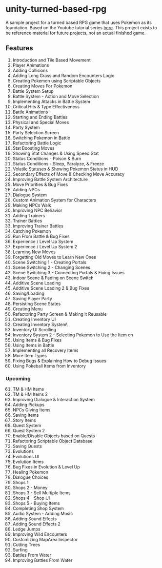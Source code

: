# unity-turned-based-rpg
A sample project for a turned based RPG game that uses Pokemon as its foundation. Based on the Youtube tutorial series [here](https://www.youtube.com/watch?v=_Pm16a18zy8&list=PLLf84Zj7U26kfPQ00JVI2nIoozuPkykDX). This project exists to be reference material for future projects, not an actual finished game.

## Features

1. Introduction and Tile Based Movement
2. Player Animations
3. Adding Collisions
4. Adding Long Grass and Random Encounters Logic
5. Creating Pokemon using Scriptable Objects
6. Creating Moves For Pokemon
7. Battle System Setup
8. Battle System - Action and Move Selection
9. Implementing Attacks in Battle System
10. Critical Hits & Type Effectiveness
11. Battle Animations
12. Starting and Ending Battles
13. Physical and Special Moves
14. Party System
15. Party Selection Screen
16. Switching Pokemon in Battle
17. Refactoring Battle Logic
18. Stat Boosting Moves
19. Showing Stat Changes & Using Speed Stat
20. Status Conditions - Poison & Burn
21. Status Conditions - Sleep, Paralyze, & Freeze
22. Volatile Statuses & Showing Pokemon Status in HUD
23. Secondary Effects of Move & Checking Move Accuracy
24. Improving Battle System Architecture 
25. Move Priorities & Bug Fixes
26. Adding NPCs
27. Dialogue System
28. Custom Animation System for Characters
29. Making NPCs Walk
30. Improving NPC Behavior
31. Adding Trainers
32. Trainer Battles
33. Improving Trainer Battles
34. Catching Pokemon
35. Run From Battle & Bug Fixes
36. Experience / Level Up System
37. Experience / Level Up System 2
38. Learning New Moves
39. Forgetting Old Moves to Learn New Ones
40. Scene Switching 1 - Creating Portals
41. Scene Switching 2 - Changing Scenes
42. Scene Switching 3 - Connecting Portals & Fixing Issues
43. Indoor Scene & Fading on Scene Switch
44. Additive Scene Loading
45. Additive Scene Loading 2 & Bug Fixes
46. Saving/Loading
47. Saving Player Party
48. Persisting Scene States
49. Creating Menu
50. Refactoring Party Screen & Making it Reusable
51. Creating Inventory UI
52. Creating Inventory System\
53. Inventory UI Scrolling
54. Inventory System 2 - Selecting Pokemon to Use the Item on
55. Using Items & Bug Fixes
56. Using Items in Battle
57. Implementing all Recovery Items
58. More Item Types
59. Fixing Bugs & Explaining How to Debug Issues
60. Using Pokeball Items from Inventory

### Upcoming

61. TM & HM Items
62. TM & HM Items 2
63. Improving Dialogue & Interaction System
64. Adding Pickups
65. NPCs Giving Items
66. Saving Items
67. Story Items
68. Quest System
69. Quest System 2
70. Enable/Disable Objects based on Quests
71. Refactoring Scriptable Object Database
72. Saving Quests
73. Evolutions
74. Evolutions UI
75. Evolution Items
76. Bug Fixes in Evolution & Level Up
77. Healing Pokemon
78. Dialogue Choices
79. Shops 1
80. Shops 2 - Money
81. Shops 3 - Sell Multiple Items
82. Shops 4 - Shop UI
83. Shops 5 - Buying Items
84. Completing Shop System
85. Audio System - Adding Music
86. Adding Sound Effects
87. Adding Sound Effects 2
88. Ledge Jumps
89. Improving Wild Encounters
90. Customizing MapArea Inspector
91. Cutting Trees
92. Surfing
93. Battles From Water
94. Improving Battles From Water

